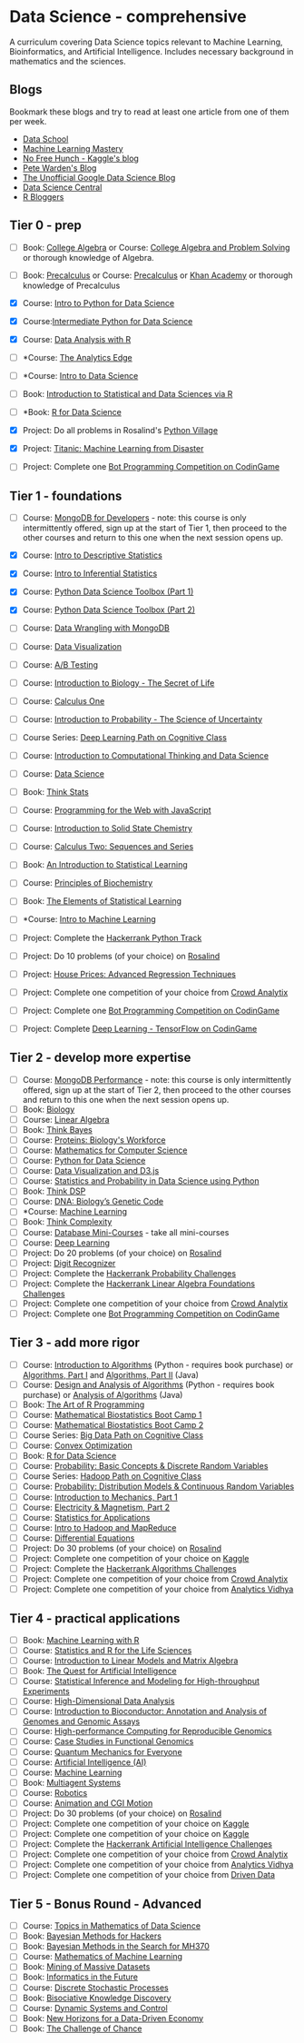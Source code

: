 # Data Science - comprehensive
A curriculum covering Data Science topics relevant to Machine Learning, Bioinformatics, and Artificial Intelligence. Includes necessary background in mathematics and the sciences.

## Blogs
Bookmark these blogs and try to read at least one article from one of them per week.
- [Data School](http://www.dataschool.io/)
- [Machine Learning Mastery](https://machinelearningmastery.com/blog/)
- [No Free Hunch - Kaggle's blog](http://blog.kaggle.com/)
- [Pete Warden's Blog](https://petewarden.com/)
- [The Unofficial Google Data Science Blog](http://www.unofficialgoogledatascience.com/)
- [Data Science Central](http://www.datasciencecentral.com/)
- [R Bloggers](https://www.r-bloggers.com/)

## Tier 0 - prep
- [ ]  Book: [College Algebra](https://openstax.org/details/books/college-algebra) or Course: [College Algebra and Problem Solving](https://www.edx.org/course/college-algebra-problem-solving-asux-mat117x) or thorough knowledge of Algebra.
- [ ]  Book: [Precalculus](https://openstax.org/details/books/precalculus) or Course: [Precalculus](https://www.edx.org/course/precalculus-asux-mat170x) or [Khan Academy](https://www.khanacademy.org/math/precalculus) or thorough knowledge of Precalculus
- [x]  Course: [Intro to Python for Data Science](https://www.datacamp.com/courses/intro-to-python-for-data-science)
- [x]  Course:[Intermediate Python for Data Science](https://www.datacamp.com/courses/intermediate-python-for-data-science)
- [x]  Course: [Data Analysis with R](https://classroom.udacity.com/courses/ud651)
- [ ]  *Course: [The Analytics Edge](https://courses.edx.org/courses/course-v1:MITx+15.071x+2T2017/course/) 
- [ ]  *Course: [Intro to Data Science](https://www.udacity.com/course/intro-to-data-science--ud359)
- [ ]  Book: [Introduction to Statistical and Data Sciences via R](http://moderndive.com/index.html)
- [ ]  *Book: [R for Data Science](http://r4ds.had.co.nz/index.html)
- [x]  Project: Do all problems in Rosalind's [Python Village](http://rosalind.info/problems/list-view/?location=python-village) 
- [x]  Project: [Titanic: Machine Learning from Disaster](https://www.kaggle.com/c/titanic)
- [ ]  Project: Complete one [Bot Programming Competition on CodinGame](https://www.codingame.com/multiplayer/bot-programming)


## Tier 1 - foundations
- [ ]  Course: [MongoDB for Developers](https://university.mongodb.com/courses/M101P/about) - note: this course is only intermittently offered, sign up at the start of Tier 1, then proceed to the other courses and return to this one when the next session opens up.
- [x]  Course: [Intro to Descriptive Statistics](https://classroom.udacity.com/courses/ud827wsz1)
- [x]  Course: [Intro to Inferential Statistics](https://classroom.udacity.com/courses/ud201)
- [x]  Course: [Python Data Science Toolbox (Part 1)](https://www.datacamp.com/courses/python-data-science-toolbox-part-1)
- [x]  Course: [Python Data Science Toolbox (Part 2)](https://www.datacamp.com/courses/python-data-science-toolbox-part-2)
- [ ]  Course: [Data Wrangling with MongoDB](https://www.udacity.com/course/data-wrangling-with-mongodb--ud032)
- [ ]  Course: [Data Visualization](https://www.coursera.org/learn/datavisualization/home/welcome)
- [ ]  Course: [A/B Testing](https://www.udacity.com/course/ab-testing--ud257?utm_medium=referral&utm_campaign=api)
- [ ]  Course: [Introduction to Biology - The Secret of Life](https://www.edx.org/course/introduction-biology-secret-life-mitx-7-00x-6) 
- [ ]  Course: [Calculus One](https://www.coursera.org/learn/calculus1)  
- [ ]  Course: [Introduction to Probability - The Science of Uncertainty](https://courses.edx.org/courses/course-v1:MITx+6.041x_4+1T2017/course/) 
- [ ]  Course Series: [Deep Learning Path on Cognitive Class](https://cognitiveclass.ai/learn/deep-learning/)
- [ ]  Course: [Introduction to Computational Thinking and Data Science](https://www.edx.org/course/introduction-computational-thinking-data-mitx-6-00-2x-6) 
- [ ]  Course: [Data Science](http://cs109.github.io/2015/)
- [ ]  Book: [Think Stats](http://greenteapress.com/thinkstats2/thinkstats2.pdf)
- [ ]  Course: [Programming for the Web with JavaScript](https://www.edx.org/course/programming-web-javascript-pennx-sd4x) 
- [ ]  Course: [Introduction to Solid State Chemistry](https://ocw.mit.edu/courses/materials-science-and-engineering/3-091sc-introduction-to-solid-state-chemistry-fall-2010/index.htm) 
- [ ]  Course: [Calculus Two: Sequences and Series](https://www.coursera.org/learn/advanced-calculus) 
- [ ]  Book: [An Introduction to Statistical Learning](http://www-bcf.usc.edu/~gareth/ISL/ISLR%20Sixth%20Printing.pdf)  
- [ ]  Course: [Principles of Biochemistry](https://www.edx.org/course/principles-biochemistry-harvardx-mcb63x-0) 
- [ ]  Book: [The Elements of Statistical Learning](https://web.stanford.edu/~hastie/ElemStatLearn/printings/ESLII_print12.pdf) 
- [ ]  *Course: [Intro to Machine Learning](https://www.udacity.com/course/intro-to-machine-learning--ud120) 
- [ ]  Project: Complete the [Hackerrank Python Track](https://www.hackerrank.com/domains/python/py-introduction)
- [ ]  Project: Do 10 problems (of your choice) on [Rosalind](http://rosalind.info/problems/locations/)
- [ ]  Project: [House Prices: Advanced Regression Techniques](https://www.kaggle.com/c/house-prices-advanced-regression-techniques)
- [ ]  Project: Complete one competition of your choice from [Crowd Analytix](https://www.crowdanalytix.com/community)
- [ ]  Project: Complete one [Bot Programming Competition on CodinGame](https://www.codingame.com/multiplayer/bot-programming)
- [ ]  Project: Complete [Deep Learning - TensorFlow on CodinGame](https://www.codingame.com/ide/puzzle/deep-learning-tensorflow)


## Tier 2 - develop more expertise
- [ ]  Course: [MongoDB Performance](https://university.mongodb.com/courses/M201/about) - note: this course is only intermittently offered, sign up at the start of Tier 2, then proceed to the other courses and return to this one when the next session opens up.
- [ ]  Book: [Biology](https://openstax.org/details/books/biology) 
- [ ]  Course: [Linear Algebra](https://ocw.mit.edu/courses/mathematics/18-06sc-linear-algebra-fall-2011/) 
- [ ]  Book: [Think Bayes](http://www.greenteapress.com/thinkbayes/thinkbayes.pdf) 
- [ ]  Course: [Proteins: Biology's Workforce](https://www.edx.org/course/proteins-biologys-workforce-ricex-bioc300-1x-2) 
- [ ]  Course: [Mathematics for Computer Science](https://ocw.mit.edu/courses/electrical-engineering-and-computer-science/6-042j-mathematics-for-computer-science-spring-2015/index.htm) 
- [ ]  Course: [Python for Data Science](https://www.edx.org/course/python-data-science-uc-san-diegox-dse200x)
- [ ]  Course: [Data Visualization and D3.js](https://www.udacity.com/course/data-visualization-and-d3js--ud507)
- [ ]  Course: [Statistics and Probability in Data Science using Python](https://www.edx.org/course/statistics-probability-data-science-uc-san-diegox-dse210x) 
- [ ]  Book: [Think DSP](http://greenteapress.com/thinkdsp/thinkdsp.pdf) 
- [ ]  Course: [DNA: Biology’s Genetic Code](https://www.edx.org/course/dna-biologys-genetic-code-ricex-bioc300-2x-1) 
- [ ]  *Course: [Machine Learning](https://www.coursera.org/learn/machine-learning) 
- [ ]  Book: [Think Complexity](http://greenteapress.com/complexity2/thinkcomplexity2.pdf)
- [ ]  Course: [Database Mini-Courses](https://lagunita.stanford.edu/courses/DB/2014/SelfPaced/about) - take all mini-courses
- [ ]  Course: [Deep Learning](https://www.udacity.com/course/deep-learning--ud730) 
- [ ]  Project: Do 20 problems (of your choice) on [Rosalind](http://rosalind.info/problems/locations/)
- [ ]  Project: [Digit Recognizer](https://www.kaggle.com/c/digit-recognizer)
- [ ]  Project: Complete the [Hackerrank Probability Challenges](https://www.hackerrank.com/domains/mathematics/probability)
- [ ]  Project: Complete the [Hackerrank Linear Algebra Foundations Challenges](https://www.hackerrank.com/domains/mathematics/linear-algebra-foundations)
- [ ]  Project: Complete one competition of your choice  from [Crowd Analytix](https://www.crowdanalytix.com/community)
- [ ]  Project: Complete one [Bot Programming Competition on CodinGame](https://www.codingame.com/multiplayer/bot-programming)

## Tier 3 - add more rigor
- [ ]  Course: [Introduction to Algorithms](https://ocw.mit.edu/courses/electrical-engineering-and-computer-science/6-006-introduction-to-algorithms-fall-2011/index.htm) (Python - requires book purchase) or [Algorithms, Part I](https://www.coursera.org/learn/algorithms-part1) and [Algorithms, Part II](https://www.coursera.org/learn/algorithms-part2) (Java)
- [ ]  Course: [Design and Analysis of Algorithms](https://ocw.mit.edu/courses/electrical-engineering-and-computer-science/6-046j-design-and-analysis-of-algorithms-spring-2015/index.htm) (Python - requires book purchase) or [Analysis of Algorithms](https://www.coursera.org/learn/analysis-of-algorithms)  (Java)
- [ ]  Book: [The Art of R Programming](http://heather.cs.ucdavis.edu/~matloff/132/NSPpart.pdf)
- [ ]  Course: [Mathematical Biostatistics Boot Camp 1](https://www.coursera.org/learn/biostatistics) 
- [ ]  Course: [Mathematical Biostatistics Boot Camp 2](https://www.coursera.org/learn/biostatistics-2) 
- [ ]  Course Series: [Big Data Path on Cognitive Class](https://cognitiveclass.ai/learn/big-data/)
- [ ]  Course: [Convex Optimization](https://lagunita.stanford.edu/courses/Engineering/CVX101/Winter2014/about)
- [ ]  Book: [R for Data Science](http://r4ds.had.co.nz/) 
- [ ]  Course: [Probability: Basic Concepts & Discrete Random Variables](https://www.edx.org/course/probability-basic-concepts-discrete-purduex-416-1x-1) 
- [ ]  Course Series: [Hadoop Path on Cognitive Class](https://cognitiveclass.ai/learn/hadoop/)
- [ ]  Course: [Probability: Distribution Models & Continuous Random Variables](https://www.edx.org/course/probability-distribution-models-purduex-416-2x-1) 
- [ ]  Course: [Introduction to Mechanics, Part 1](https://www.edx.org/course/introduction-mechanics-part-1-ricex-phys-101-1x) 
- [ ]  Course: [Electricity & Magnetism, Part 2](https://www.edx.org/course/electricity-magnetism-part-2-ricex-phys102-2x-0)
- [ ]  Course: [Statistics for Applications](https://ocw.mit.edu/courses/mathematics/18-650-statistics-for-applications-fall-2016/index.htm) 
- [ ]  Course: [Intro to Hadoop and MapReduce](https://www.udacity.com/course/intro-to-hadoop-and-mapreduce--ud617)
- [ ]  Course: [Differential Equations](https://ocw.mit.edu/courses/mathematics/18-03sc-differential-equations-fall-2011/)
- [ ]  Project: Do 30 problems (of your choice) on [Rosalind](http://rosalind.info/problems/locations/)
- [ ]  Project: Complete one competition of your choice on [Kaggle](https://www.kaggle.com/competitions?sortBy=prize&group=active&page=1&pageSize=20)
- [ ]  Project: Complete the [Hackerrank Algorithms Challenges](https://www.hackerrank.com/domains/algorithms)
- [ ]  Project: Complete one competition of your choice  from [Crowd Analytix](https://www.crowdanalytix.com/community)
- [ ]  Project: Complete one competition of your choice  from [Analytics Vidhya](https://datahack.analyticsvidhya.com/contest/all/)

## Tier 4 - practical applications

- [ ]  Book: [Machine Learning with R](https://vk.com/doc168073_317718618?hash=90cd2a2976f079b1e7&dl=43db8b80daa2831cc1) 
- [ ]  Course: [Statistics and R for the Life Sciences](https://www.edx.org/course/statistics-r-harvardx-ph525-1x-0)
- [ ]  Course: [Introduction to Linear Models and Matrix Algebra](https://www.edx.org/course/introduction-linear-models-matrix-harvardx-ph525-2x-1) 
- [ ]  Book: [The Quest for Artificial Intelligence](http://ai.stanford.edu/~nilsson/QAI/qai.pdf)
- [ ]  Course: [Statistical Inference and Modeling for High-throughput Experiments](https://www.edx.org/course/statistical-inference-modeling-high-harvardx-ph525-3x-0) 
- [ ]  Course: [High-Dimensional Data Analysis](https://www.edx.org/course/high-dimensional-data-analysis-harvardx-ph525-4x-0) 
- [ ]  Course: [Introduction to Bioconductor: Annotation and Analysis of Genomes and Genomic Assays](https://www.edx.org/course/introduction-bioconductor-annotation-harvardx-ph525-5x-0) 
- [ ]  Course: [High-performance Computing for Reproducible Genomics](https://www.edx.org/course/high-performance-computing-reproducible-harvardx-ph525-6x-0) 
- [ ]  Course: [Case Studies in Functional Genomics](https://www.edx.org/course/case-studies-functional-genomics-harvardx-ph525-7x-0) 
- [ ]  Course: [Quantum Mechanics for Everyone](https://www.edx.org/course/quantum-mechanics-everyone-georgetownx-phyx-008-01x) 
- [ ]  Course: [Artificial Intelligence (AI)](https://www.edx.org/course/artificial-intelligence-ai-columbiax-csmm-101x-1) 
- [ ]  Course: [Machine Learning](https://www.edx.org/course/machine-learning-columbiax-csmm-102x-1) 
- [ ]  Book: [Multiagent Systems](http://www.masfoundations.org/download.html)
- [ ]  Course: [Robotics](https://www.edx.org/course/robotics-columbiax-csmm-103x-0) 
- [ ]  Course: [Animation and CGI Motion](https://www.edx.org/course/animation-cgi-motion-columbiax-csmm-104x-0) 
- [ ]  Project: Do 30 problems (of your choice) on [Rosalind](http://rosalind.info/problems/locations/)
- [ ]  Project: Complete one competition of your choice on [Kaggle](https://www.kaggle.com/competitions?sortBy=prize&group=active&page=1&pageSize=20)
- [ ]  Project: Complete one competition of your choice on [Kaggle](https://www.kaggle.com/competitions?sortBy=prize&group=active&page=1&pageSize=20)
- [ ]  Project: Complete the [Hackerrank Artificial Intelligence Challenges](https://www.hackerrank.com/domains/ai)
- [ ]  Project: Complete one competition of your choice from [Crowd Analytix](https://www.crowdanalytix.com/community)
- [ ]  Project: Complete one competition of your choice from [Analytics Vidhya](https://datahack.analyticsvidhya.com/contest/all/)
- [ ]  Project: Complete one competition of your choice from [Driven Data](https://www.drivendata.org/competitions/)

## Tier 5 - Bonus Round - Advanced
- [ ]  Course: [Topics in Mathematics of Data Science](https://ocw.mit.edu/courses/mathematics/18-s096-topics-in-mathematics-of-data-science-fall-2015/index.htm)
- [ ]  Book: [Bayesian Methods for Hackers](https://github.com/CamDavidsonPilon/Probabilistic-Programming-and-Bayesian-Methods-for-Hackers)
- [ ]  Book: [Bayesian Methods in the Search for MH370](https://link.springer.com/book/10.1007/978-981-10-0379-0) 
- [ ]  Course: [Mathematics of Machine Learning](https://ocw.mit.edu/courses/mathematics/18-657-mathematics-of-machine-learning-fall-2015/index.htm) 
- [ ]  Book: [Mining of Massive Datasets](http://infolab.stanford.edu/~ullman/mmds/book.pdf)
- [ ]  Book: [Informatics in the Future](https://link.springer.com/book/10.1007%2F978-3-319-55735-9)
- [ ]  Course: [Discrete Stochastic Processes](https://ocw.mit.edu/courses/electrical-engineering-and-computer-science/6-262-discrete-stochastic-processes-spring-2011/) 
- [ ]  Book: [Bisociative Knowledge Discovery](https://link.springer.com/book/10.1007%2F978-3-642-31830-6) 
- [ ]  Course: [Dynamic Systems and Control](https://ocw.mit.edu/courses/electrical-engineering-and-computer-science/6-241j-dynamic-systems-and-control-spring-2011/index.htm) 
- [ ]  Book: [New Horizons for a Data-Driven Economy](https://link.springer.com/book/10.1007%2F978-3-319-21569-3)
- [ ]  Book: [The Challenge of Chance](https://link.springer.com/book/10.1007/978-3-319-26300-7)
